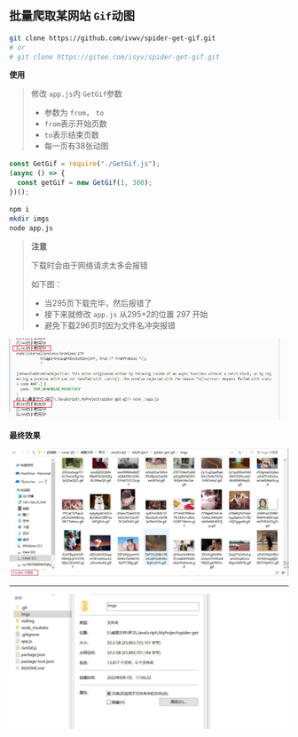 ## 批量爬取某网站 `Gif`动图

```sh
git clone https://github.com/ivwv/spider-get-gif.git
# or
# git clone https://gitee.com/isyv/spider-get-gif.git
```

**使用**

> 修改 `app.js`内 `GetGif`参数
>
> - 参数为 `from`， `to`
> - `from`表示开始页数
> - `to`表示结束页数
> - 每一页有38张动图

```js
const GetGif = require("./GetGif.js");
(async () => {
  const getGif = new GetGif(1, 300);
})();
```

```sh
npm i
mkdir imgs
node app.js
```

> **注意**
>
> 下载时会由于网络请求太多会报错
>
> 如下图：
>
> - 当295页下载完毕，然后报错了
> - 接下来就修改 `app.js` 从295+2的位置 297 开始
> - 避免下载296页时因为文件名冲突报错

![](./mdimg/err.jpg)

**最终效果**

![](./mdimg/show1.jpg)

---

![](./mdimg/show2.jpg)